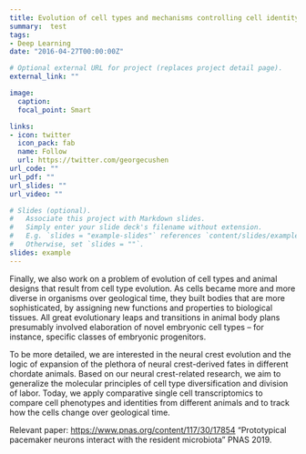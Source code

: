 ```yaml
---
title: Evolution of cell types and mechanisms controlling cell identity
summary:  test 
tags:
- Deep Learning
date: "2016-04-27T00:00:00Z"

# Optional external URL for project (replaces project detail page).
external_link: ""

image:
  caption: 
  focal_point: Smart

links:
- icon: twitter
  icon_pack: fab
  name: Follow
  url: https://twitter.com/georgecushen
url_code: ""
url_pdf: ""
url_slides: ""
url_video: ""

# Slides (optional).
#   Associate this project with Markdown slides.
#   Simply enter your slide deck's filename without extension.
#   E.g. `slides = "example-slides"` references `content/slides/example-slides.md`.
#   Otherwise, set `slides = ""`.
slides: example
---
```


Finally, we also work on a problem of evolution of cell types and animal designs that result from cell type evolution. As cells became more and more diverse in organisms over geological time, they built bodies that are more sophisticated, by assigning new functions and properties to biological tissues. All great evolutionary leaps and transitions in animal body plans presumably involved elaboration of novel embryonic cell types – for instance, specific classes of embryonic progenitors. 



To be more detailed, we are interested in the neural crest evolution and the logic of expansion of the plethora of neural crest-derived fates in different chordate animals. Based on our neural crest-related research, we aim to generalize the molecular principles of cell type diversification and division of labor. Today, we apply comparative single cell transcriptomics to compare cell phenotypes and identities from different animals and to track how the cells change over geological time. 

Relevant paper:
https://www.pnas.org/content/117/30/17854
“Prototypical pacemaker neurons interact with the resident microbiota”
PNAS 2019.


